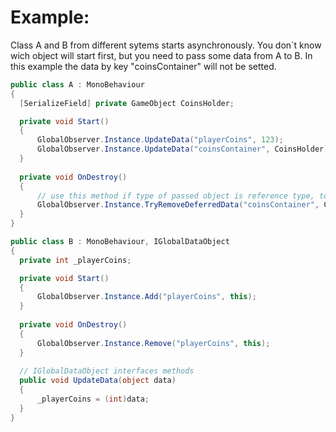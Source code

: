 # Example:
Class A and B from different sytems starts asynchronously. You don`t know wich object will start first, but you need to pass some data from A to B.
In this example the data by key "coinsContainer" will not be setted.

```c#
public class A : MonoBehaviour
{
  [SerializeField] private GameObject CoinsHolder;

  private void Start()
  {
      GlobalObserver.Instance.UpdateData("playerCoins", 123);
      GlobalObserver.Instance.UpdateData("coinsContainer", CoinsHolder);
  }
  
  private void OnDestroy()
  {
      // use this method if type of passed object is reference type, to clean up after yourself
      GlobalObserver.Instance.TryRemoveDeferredData("coinsContainer", CoinsHolder);
  }
}
```

```c#
public class B : MonoBehaviour, IGlobalDataObject
{
  private int _playerCoins;

  private void Start()
  {
      GlobalObserver.Instance.Add("playerCoins", this);
  }
  
  private void OnDestroy()
  {
      GlobalObserver.Instance.Remove("playerCoins", this);
  }
  
  // IGlobalDataObject interfaces methods
  public void UpdateData(object data)
  {
      _playerCoins = (int)data;
  }
}
```
